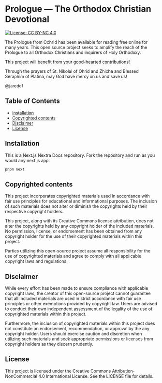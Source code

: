 # Prologue — The Orthodox Christian Devotional

[![License: CC BY-NC 4.0](https://img.shields.io/badge/License-CC%20BY--NC%204.0-lightgrey.svg)](https://creativecommons.org/licenses/by-nc/4.0/)

The Prologue from Ochrid has been available for reading free online for many years.
This open source project seeks to amplify the reach of the Prologue to all Orthodox Christians and inquirers of Holy Orthodoxy.

This project will benefit from your good-hearted contributions!

Through the prayers of St. Nikolai of Ohrid and Zhicha and Blessed Seraphim of Platina, may God have mercy on us and save us!

@jaredef

## Table of Contents

- [Installation](#installation)
- [Copyrighted contents](#copyrighted-contents)
- [Disclaimer](#disclaimer)
- [License](#license)

## Installation

This is a Next.js Nextra Docs repository.
Fork the repository and run as you would any next.js app.

```bash
pnpm next
```

## Copyrighted contents

This project incorporates copyrighted materials used in accordance with fair use principles for educational and informational purposes. The inclusion of such materials does not alter or diminish the copyrights held by their respective copyright holders.

This project, along with its Creative Commons license attribution, does not alter the copyrights held by any copyright holder of the included materials. No permission, license, or endorsement has been obtained from any copyright holder for the use of their copyrighted materials within this project.

Parties utilizing this open-source project assume all responsibility for the use of copyrighted materials and agree to comply with all applicable copyright laws and regulations.

## Disclaimer

While every effort has been made to ensure compliance with applicable copyright laws, the creator of this open-source project cannot guarantee that all included materials are used in strict accordance with fair use principles or other exemptions provided by copyright law. Users are advised to conduct their own independent assessment of the legality of the use of copyrighted materials within this project.

Furthermore, the inclusion of copyrighted materials within this project does not constitute an endorsement, recommendation, or approval by the any copyright holder. Users should exercise caution and discretion when utilizing such materials and seek appropriate permissions or licenses from copyright holders as they discern prudently.

## License

This project is licensed under the Creative Commons Attribution-NonCommercial 4.0 International License. See the LICENSE file for details.
